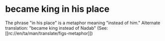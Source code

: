# became king in his place

The phrase "in his place" is a metaphor meaning "instead of him." Alternate translation: "became king instead of Nadab" (See: [[rc://en/ta/man/translate/figs-metaphor]])

